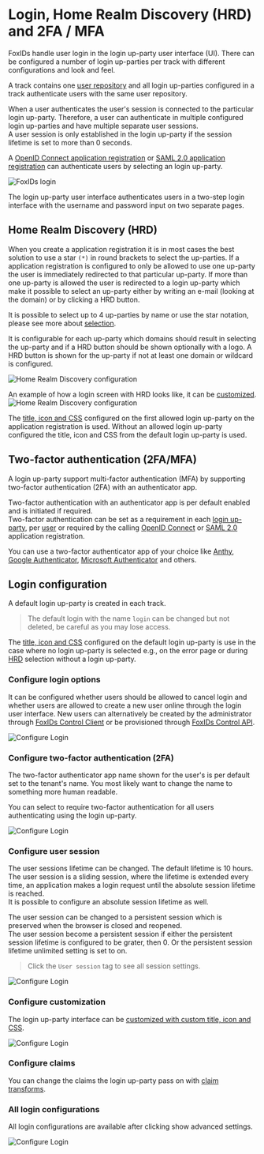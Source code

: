 # Login, Home Realm Discovery (HRD) and 2FA / MFA
FoxIDs handle user login in the login up-party user interface (UI). There can be configured a number of login up-parties per track with different configurations and look and feel.

A track contains one [user repository](users.md#user-repository) and all login up-parties configured in a track authenticate users with the same user repository.

When a user authenticates the user's session is connected to the particular login up-party. Therefore, a user can authenticate in multiple configured login up-parties and have multiple separate user sessions.  
A user session is only established in the login up-party if the session lifetime is set to more than 0 seconds.

A [OpenID Connect application registration](down-party-oidc.md) or [SAML 2.0 application registration](down-party-saml-2.0.md) can authenticate users by selecting an login up-party.

![FoxIDs login](images/parties-login.svg)

The login up-party user interface authenticates users in a two-step login interface with the username and password input on two separate pages.

## Home Realm Discovery (HRD)
When you create a application registration it is in most cases the best solution to use a star `(*)` in round brackets to select the up-parties. 
If a application registration is configured to only be allowed to use one up-party the user is immediately redirected to that particular up-party. 
If more than one up-party is allowed the user is redirected to a login up-party which make it possible to select an up-party either by writing an e-mail (looking at the domain) or by clicking a HRD button.

It is possible to select up to 4 up-parties by name or use the star notation, please see more about [selection](index.md#selection-by-url).

It is configurable for each up-party which domains should result in selecting the up-party and if a HRD button should be shown optionally with a logo. 
A HRD button is shown for the up-party if not at least one domain or wildcard is configured. 

![Home Realm Discovery configuration](images/configure-login-hrd.png)

An example of how a login screen with HRD looks like, it can be [customized](title-icon-css.md).
![Home Realm Discovery configuration](images/configure-login-hrd-example.png)

The [title, icon and CSS](title-icon-css.md) configured on the first allowed login up-party on the application registration is used. Without an allowed login up-party configured the title, icon and CSS from the default login up-party is used.

## Two-factor authentication (2FA/MFA)
A login up-party support multi-factor authentication (MFA) by supporting two-factor authentication (2FA) with an authenticator app.

Two-factor authentication with an authenticator app is per default enabled and is initiated if required.  
Two-factor authentication can be set as a requirement in each [login up-party](login.md#configure-two-factor-authentication-2fa), per [user](users.md#configure-multi-factor-authentication-mfa) or required by the calling [OpenID Connect](down-party-oidc.md#require-multi-factor-authentication-mfa) or [SAML 2.0](down-party-saml-2.0.md#require-multi-factor-authentication-mfa) application registration.  

You can use a two-factor authenticator app of your choice like [Anthy](https://authy.com/), [Google Authenticator](https://support.google.com/accounts/answer/1066447), [Microsoft Authenticator](https://www.microsoft.com/en-us/security/mobile-authenticator-app) and others.

## Login configuration
A default login up-party is created in each track. 

> The default login with the name `login` can be changed but not deleted, be careful as you may lose access.

The [title, icon and CSS](title-icon-css.md) configured on the default login up-party is use in the case where no login up-party is selected e.g., on the error page or during [HRD](#home-realm-discovery-hrd) selection without a login up-party.

### Configure login options
It can be configured whether users should be allowed to cancel login and whether users are allowed to create a new user online through the login user interface. New users can alternatively be created by the administrator through [FoxIDs Control Client](control.md#foxids-control-client) or be provisioned through [FoxIDs Control API](control.md#foxids-control-api).

![Configure Login](images/configure-login.png)

### Configure two-factor authentication (2FA)
The two-factor authenticator app name shown for the user's is per default set to the tenant's name. You most likely want to change the name to something more human readable.

You can select to require two-factor authentication for all users authenticating using the login up-party. 

![Configure Login](images/configure-login-2fa.png)

### Configure user session
The user sessions lifetime can be changed. The default lifetime is 10 hours. 
The user session is a sliding session, where the lifetime is extended every time, an application makes a login request until the absolute session lifetime is reached.  
It is possible to configure an absolute session lifetime as well.

The user session can be changed to a persistent session which is preserved when the browser is closed and reopened.  
The user session become a persistent session if either the persistent session lifetime is configured to be grater, then 0. Or the persistent session lifetime unlimited setting is set to on.

> Click the `User session` tag to see all session settings.

![Configure Login](images/configure-login-session.png)


### Configure customization
The login up-party interface can be [customized with custom title, icon and CSS](title-icon-css).

![Configure Login](images/configure-login-customization.png)

### Configure claims
You can change the claims the login up-party pass on with [claim transforms](claim-transform.md).

### All login configurations
All login configurations are available after clicking show advanced settings.

![Configure Login](images/configure-login-advanced.png)
